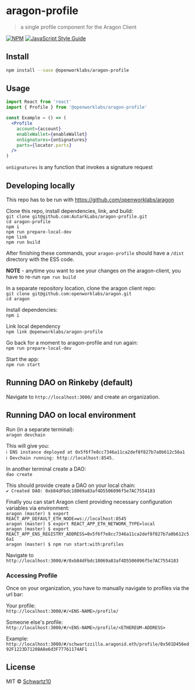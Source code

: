 # aragon-profile

> a single profile component for the Aragon Client

[![NPM](https://img.shields.io/npm/v/aragon-profile.svg)](https://www.npmjs.com/package/@openworklabs/aragon-profile) [![JavaScript Style Guide](https://img.shields.io/badge/code_style-standard-brightgreen.svg)](https://standardjs.com)

## Install

```bash
npm install --save @openworklabs/aragon-profile
```

## Usage

```jsx
import React from 'react'
import { Profile } from '@openworklabs/aragon-profile'

const Example = () => (
  <Profile
    account={account}
    enableWallet={enableWallet}
    onSignatures={onSignatures}
    parts={locator.parts}
  />
)
```

`onSignatures` is any function that invokes a signature request

## Developing locally

This repo has to be run with https://github.com/openworklabs/aragon

Clone this repo, install dependencies, link, and build:<br />
`git clone git@github.com:AutarkLabs/aragon-profile.git`<br />
`cd aragon-profile`<br />
`npm i`<br />
`npm run prepare-local-dev`<br />
`npm link`<br />
`npm run build`<br />

After finishing these commands, your `aragon-profile` should have a `/dist` directory with the ES5 code.

**NOTE** - anytime you want to see your changes on the aragon-client, you have to re-run `npm run build`

In a separate repository location, clone the aragon client repo:<br />
`git clone git@github.com:openworklabs/aragon.git`<br />
`cd aragon`

Install dependencies:<br />
`npm i`

Link local dependency<br />
`npm link @openworklabs/aragon-profile`

Go back for a moment to aragon-profile and run again:<br />
`npm run prepare-local-dev`

Start the app:<br />
`npm run start`

## Running DAO on Rinkeby (default)

Navigate to `http://localhost:3000/` and create an organization.

## Running DAO on local environment

Run (in a separate terminal):<br />
`aragon devchain`

This will give you:<br />
`ℹ ENS instance deployed at 0x5f6f7e8cc7346a11ca2def8f827b7a0b612c56a1`<br />
`ℹ Devchain running: http://localhost:8545.`<br />

In another terminal create a DAO:<br />
`dao create`

This should provide create a DAO on your local chain:<br />
`✔ Created DAO: 0xb84dFbdc18069a83af4D5506096f5e7AC7554183`

Finally you can start Aragon client providing necessary configuration variables via environment:<br />
`aragon (master) $ export REACT_APP_DEFAULT_ETH_NODE=ws://localhost:8545`<br />
`aragon (master) $ export REACT_APP_ETH_NETWORK_TYPE=local`<br />
`aragon (master) $ export REACT_APP_ENS_REGISTRY_ADDRESS=0x5f6f7e8cc7346a11ca2def8f827b7a0b612c56a1`<br />
`aragon (master) $ npm run start:with:profiles`<br />

Navigate to `http://localhost:3000/#/0xb84dFbdc18069a83af4D5506096f5e7AC7554183`

### Accessing Profile

Once on your organization, you have to manually navigate to profiles via the url bar:

Your profile:<br />
`http://localhost:3000/#/<ENS-NAME>/profile/`

Someone else's profile:<br />
`http://localhost:3000/#/<ENS-NAME>/profile/<ETHEREUM-ADDRESS>`

Example:<br />
`http://localhost:3000/#/schwartzzilla.aragonid.eth/profile/0x501D456ed92F1223D71208A8e6d3F77761174AF1`

## License

MIT © [Schwartz10](https://github.com/Schwartz10)
